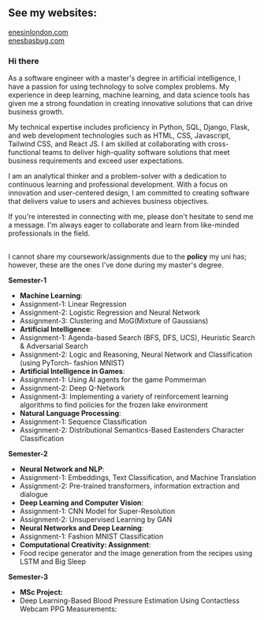 ## See my websites:
[enesinlondon.com](https://enesinlondon.com) <br />
[enesbasbug.com](https://enesbasbug.com)

### Hi there
As a software engineer with a master's degree in artificial intelligence, I have a passion for using technology to solve complex problems. My experience in deep learning, machine learning, and data science tools has given me a strong foundation in creating innovative solutions that can drive business growth.

My technical expertise includes proficiency in Python, SQL, Django, Flask, and web development technologies such as HTML, CSS, Javascript, Tailwind CSS, and React JS. I am skilled at collaborating with cross-functional teams to deliver high-quality software solutions that meet business requirements and exceed user expectations.

I am an analytical thinker and a problem-solver with a dedication to continuous learning and professional development. With a focus on innovation and user-centered design, I am committed to creating software that delivers value to users and achieves business objectives.

If you're interested in connecting with me, please don't hesitate to send me a message. I'm always eager to collaborate and learn from like-minded professionals in the field.

##

I cannot share my coursework/assignments due to the **policy** my uni has; however, these are the ones I've done during my master's degree.

**Semester-1**
- **Machine Learning**: 
- Assignment-1: Linear Regression 
- Assignment-2: Logistic Regression and Neural Network 
- Assignment-3: Clustering and MoG(Mixture of Gaussians)
- **Artificial Intelligence**: 
- Assignment-1: Agenda-based Search (BFS, DFS, UCS), Heuristic Search & Adversarial Search
- Assignment-2: Logic and Reasoning, Neural Network and Classification (using PyTorch- fashion MNIST)
- **Artificial Intelligence in Games**: 
- Assignment-1: Using AI agents for the game Pommerman
- Assignment-2: Deep Q-Network 
- Assignment-3: Implementing a variety of reinforcement learning algorithms to find policies for the frozen lake environment
- **Natural Language Processing**: 
- Assignment-1: Sequence Classification 
- Assignment-2: Distributional Semantics-Based Eastenders Character Classification

**Semester-2**
- **Neural Network and NLP**: 
- Assignment-1: Embeddings, Text Classification, and Machine Translation
- Assignment-2: Pre-trained transformers, information extraction and dialogue
- **Deep Learning and Computer Vision**: 
- Assignment-1: CNN Model for Super-Resolution 
- Assignment-2: Unsupervised Learning by GAN
- **Neural Networks and Deep Learning**: 
- Assignment-1: Fashion MNIST Classification
- **Computational Creativity: Assignment**: 
- Food recipe generator and the image generation from the recipes using LSTM and Big Sleep 

**Semester-3**
- **MSc Project:**
- Deep Learning-Based Blood Pressure Estimation Using Contactless Webcam PPG Measurements: 

